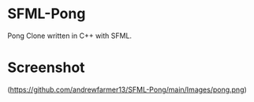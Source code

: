# SFML-Pong

Pong Clone written in C++ with SFML.

# Screenshot

(https://github.com/andrewfarmer13/SFML-Pong/main/Images/pong.png)
